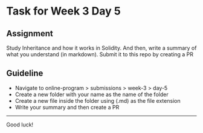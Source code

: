 # Task for Week 3 Day 5

## Assignment

Study Inheritance and how it works in Solidity. And then, write a summary of what you understand (in markdown). Submit it to this repo by creating a PR

## Guideline

- Navigate to online-program > submissions > week-3 > day-5
- Create a new folder with your name as the name of the folder
- Create a new file inside the folder using (.md) as the file extension
- Write your summary and then create a PR

---

Good luck!